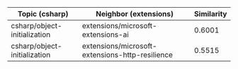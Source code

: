 | Topic (csharp) | Neighbor (extensions) | Similarity |
|-------------|-------------------|------------|
| csharp/object-initialization | extensions/microsoft-extensions-ai | 0.6001 |
| csharp/object-initialization | extensions/microsoft-extensions-http-resilience | 0.5515 |
